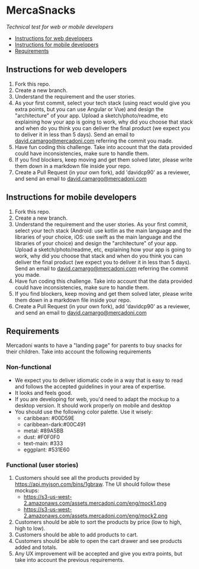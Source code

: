 # MercaSnacks
*Technical test for web or mobile developers*

 - [Instructions for web developers](#instructions-for-web-developers)
 - [Instructions for mobile developers](#instructions-for-mobile-developers)
 - [Requirements](#requirements)

## Instructions for web developers
 1. Fork this repo.
 2. Create a new branch.
 3. Understand the requirement and the user stories.
 4. As your first commit, select your tech stack
    (using react would give you extra points, but you can use Angular or
    Vue) and design the "architecture" of your app. Upload a
    sketch/photo/readme, etc explaining how your app is going to work,
    why did you choose that stack and when do you think you can deliver
    the final product (we expect you to deliver it in less than 5 days). Send an email to david.camargo@mercadoni.com referring the commit
    you made.
 5. Have fun coding this challenge. Take into account that the
    data provided could have inconsistencies, make sure to handle them.
 6.  If you find blockers, keep moving and get them solved later, please
    write them down in a markdown file inside your repo.
 7. Create a Pull Request (in your own fork), add 'davidcp90' as a reviewer, and send an email to
    david.camargo@mercadoni.com

## Instructions for mobile developers
 1. Fork this repo.
 2. Create a new branch.
 3. Understand the requirement and
    the user stories. As your first commit, select your tech stack
    (Android: use kotlin as the main language and the libraries of your
    choice, iOS: use swift as the main language and the libraries of
    your choice) and design the "architecture" of your app. Upload a
    sketch/photo/readme, etc, explaining how your app is going to work,
    why did you choose that stack and when do you think you can deliver
    the final product (we expect you to deliver it in less than 5 days).
    Send an email to david.camargo@mercadoni.com referring the commit
    you made.
 4. Have fun coding this challenge. Take into account that the
    data provided could have inconsistencies, make sure to handle them.  
 5. If you find blockers, keep moving and get them solved later, please
    write them down in a markdown file inside your repo.
 6. Create a Pull Request (in your own fork), add 'davidcp90' as a reviewer, and send an email to
    david.camargo@mercadoni.com
## Requirements
Mercadoni wants to have a "landing page" for parents to buy snacks for their children.
Take into account the following requirements
### Non-functional
- We expect you to deliver idiomatic code in a way that is easy to read and follows the accepted guidelines in your area of expertise.
- It looks and feels good.
- If you are developing for web, you'd need to adapt the mockup to a desktop version. It should work properly on mobile and desktop
- You should use the following color palette. Use it wisely:
	- caribbean: #00D59E
	- caribbean-dark:#00C491
	- metal: #89A5BB
	- dust: #F0F0F0
	- text-main: #333
	- eggplant: #531E60
### Functional (user stories)
1. Customers should see all the products provided by https://api.myjson.com/bins/1gbraw. The UI should follow these mockups:
	- https://s3-us-west-2.amazonaws.com/assets.mercadoni.com/eng/mock1.png
	- https://s3-us-west-2.amazonaws.com/assets.mercadoni.com/eng/mock2.png
3. Customers should be able to sort the products by price (low to high, high to low).
4. Customers should be able to add products to cart.
5. Customers should be able to open the cart drawer and see products added and totals.
6. Any UX improvement will be accepted and give you extra points, but take into account the previous requirements.
